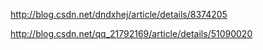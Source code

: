 http://blog.csdn.net/dndxhej/article/details/8374205

http://blog.csdn.net/qq_21792169/article/details/51090020